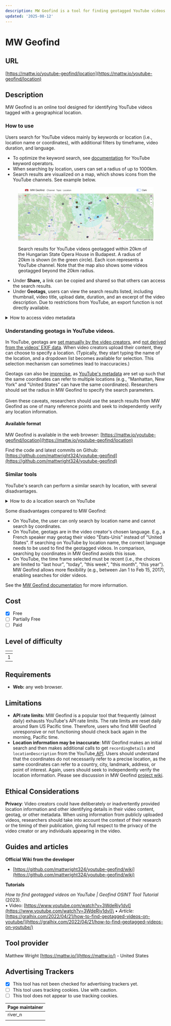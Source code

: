 ```yaml
---
description: MW Geofind is a tool for finding geotagged YouTube videos.
updated: '2025-08-12'
---
```


# MW Geofind

## URL

[https://mattw.io/youtube-geofind/location](https://mattw.io/youtube-geofind/location)

## Description

MW Geofind is an online tool designed for identifying YouTube videos tagged with a geographical location.

### How to use

Users search for YouTube videos mainly by keywords or location (i.e., location name or coordinates), with additional filters by timeframe, video duration, and language.&#x20;

* To optimize the keyword search, see [documentation](https://github.com/mattwright324/youtube-geofind/wiki/YouTube-Keyword-Operators) for YouTube keyword operators.&#x20;
* When searching by location, users can set a radius of up to 1000km.
* Search results are visualized on a map, which shows icons from the YouTube channels. See example below. &#x20;

<figure><img src=".gitbook/assets/map.png" alt=""><figcaption><p>Search results for YouTube videos geotagged within 20km of the Hungarian State Opera House in Budapest. A radius of 20km is shown (in the green circle). Each icon represents a YouTube channel. Note that the map also shows some videos geotagged beyond the 20km radius.</p></figcaption></figure>

* Under **Share,** a link can be copied and shared so that others can access the search results.&#x20;
* Under **Geotags**, users can view the search results listed, including thumbnail, video title, upload date, duration, and an excerpt of the video description. Due to restrictions from YouTube, an export function is not directly available.&#x20;

<details>

<summary>How to access video metadata</summary>

Users can click "View metadata" to view the video's metadata in json. A new tab will open in "[MW Metadata - Bulk](https://mattw.io/youtube-metadata/bulk)", another tool by the same developer.&#x20;

<figure><img src=".gitbook/assets/geofind_ex.png" alt=""><figcaption><p>View metadata - marked in blue</p></figcaption></figure>

Here are excerpts of the json data available. \
<img src=".gitbook/assets/json ex.png" alt="" data-size="original">

</details>

### **Understanding geotags in YouTube videos.**

In YouTube, geotags are [set manually by the video creators](https://support.google.com/youtube/answer/7638112?hl=en\&co=GENIE.Platform%3DDesktop), and [not derived from the videos' EXIF data](https://github.com/mattwright324/youtube-geofind/wiki). When video creators upload their content, they can choose to specify a location. (Typically, they start typing the name of the location, and a dropdown list becomes available for selection. This selection mechanism can sometimes lead to inaccuracies.)&#x20;

Geotags can also be [imprecise](https://github.com/mattwright324/youtube-geofind/wiki), as [YouTube's metadata](https://developers.google.com/youtube/v3/docs/search/list) are set up such that the same coordinates can refer to multiple locations (e.g., "Manhattan, New York" and "United States" can have the same coordinates). Researchers should set the radius in MW Geofind to specify the search parameters. \
\
Given these caveats, researchers should use the search results from MW Geofind as one of many reference points and seek to independently verify any location information.&#x20;

#### Available format

MW Geofind is available in the web browser: [https://mattw.io/youtube-geofind/location](https://mattw.io/youtube-geofind/location)

Find the code and latest commits on Github: [https://github.com/mattwright324/youtube-geofind](https://github.com/mattwright324/youtube-geofind)

### Similar tools

YouTube's search can perform a similar search by location, with several disadvantages.&#x20;

<details>

<summary>How to do a location search on YouTube</summary>

1. Enter a location name in the search bar.&#x20;
2. Click "Filters".&#x20;
3. Select "Location". \
   <img src=".gitbook/assets/options.png" alt="" data-size="original">

</details>

Some disadvantages compared to MW Geofind:&#x20;

* On YouTube, the user can only search by location name and cannot search by coordinates.&#x20;
* On YouTube, geotags are in the video creator's chosen language. E.g., a French speaker may geotag their video "États-Unis" instead of "United States". If searching on YouTube by location name, the correct language needs to be used to find the geotagged videos. In comparison, searching by coordinates in MW Geofind avoids this issue.&#x20;
* On YouTube, the time frame selected must be recent (i.e., the choices are limited to "last hour", "today", "this week", "this month", "this year"). MW Geofind allows more flexibility (e.g., between Jan 1 to Feb 15, 2017), enabling searches for older videos.&#x20;

See the [MW Geofind documentation](https://github.com/mattwright324/youtube-geofind/wiki) for more information.

## Cost

* [x] Free
* [ ] Partially Free
* [ ] Paid

## Level of difficulty

<table><thead><tr><th data-type="rating" data-max="5"></th></tr></thead><tbody><tr><td>1</td></tr></tbody></table>

## Requirements

* **Web:** any web browser.

## Limitations

* **API rate limits:** MW Geofind is a popular tool that frequently (almost daily) exhausts YouTube's API rate limits. The rate limits are reset daily around 9am US Pacific time. Therefore, users who find MW Geofind unresponsive or not functioning should check back again in the morning, Pacific time.&#x20;
* **Location information may be inaccurate**: MW Geofind makes an initial search and then makes additional calls to get `recordingDetails` and `locationDescription` from the YouTube[ API](https://developers.google.com/youtube/v3/docs/videos#recordingDetails). Users should understand that the coordinates do not necessarily refer to a precise location, as the same coordinates can refer to a country, city, landmark, address, or point of interest. Again, users should seek to independently verify the location information. Please see discussion in MW Geofind [project wiki](https://github.com/mattwright324/youtube-geofind/wiki).&#x20;

## Ethical Considerations

**Privacy**: Video creators could have deliberately or inadvertently provided location information and other identifying details in their video content, geotag, or other metadata. When using information from publicly uploaded videos, researchers should take into account the context of their research or the timing of their publication, giving full respect to the privacy of the video creator or any individuals appearing in the video.&#x20;

## Guides and articles

**Official Wiki** **from the developer**

* [https://github.com/mattwright324/youtube-geofind/wiki](https://github.com/mattwright324/youtube-geofind/wiki)

**Tutorials**

_How to find geotagged videos on YouTube | Geofind OSINT Tool Tutorial_ (2023). \
• Video: [https://www.youtube.com/watch?v=3WdeRiy1dvI](https://www.youtube.com/watch?v=3WdeRiy1dvI)\
• _Article:_ [https://gralhix.com/2022/04/21/how-to-find-geotagged-videos-on-youtube/](https://gralhix.com/2022/04/21/how-to-find-geotagged-videos-on-youtube/)

## Tool provider

Matthew Wright [https://mattw.io/](https://mattw.io/) - United States

## Advertising Trackers

* [x] This tool has not been checked for advertising trackers yet.
* [ ] This tool uses tracking cookies. Use with caution.
* [ ] This tool does not appear to use tracking cookies.

| Page maintainer |
| --------------- |
| river\_n        |
|                 |
